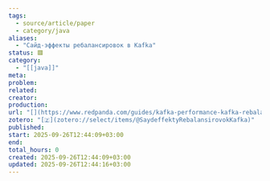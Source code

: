 ```yaml
---
tags:
  - source/article/paper
  - category/java
aliases:
  - "Сайд-эффекты ребалансировок в Kafka"
status: 🟥
category:
  - "[[java]]"
meta: 
problem: 
related: 
creator: 
production: 
url: "[](https://www.redpanda.com/guides/kafka-performance-kafka-rebalancing)"
zotero: "[🇿](zotero://select/items/@SaydeffektyRebalansirovokKafka)"
published: 
start: 2025-09-26T12:44:09+03:00
end: 
total_hours: 0
created: 2025-09-26T12:44:09+03:00
updated: 2025-09-26T12:44:16+03:00
---
```

